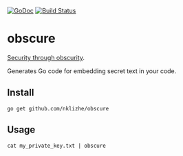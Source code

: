 [![GoDoc](https://godoc.org/github.com/nklizhe/obscure?status.svg)](https://godoc.org/github.com/nklizhe/obscure) [![Build Status](https://travis-ci.org/nklizhe/obscure.svg?branch=master)](https://travis-ci.org/nklizhe/obscure)

obscure
=======
[Security through obscurity](https://en.wikipedia.org/wiki/Security_through_obscurity).

Generates Go code for embedding secret text in your code.

## Install
```
go get github.com/nklizhe/obscure
```

## Usage
```
cat my_private_key.txt | obscure
```


